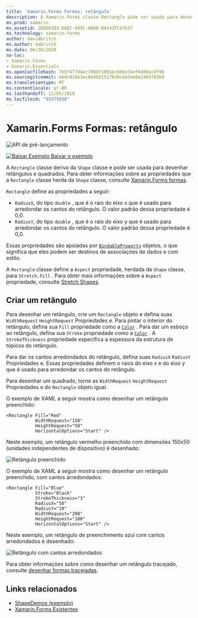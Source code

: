 ```yaml
---
title: 'Xamarin.Forms Formas: retângulo'
description: A Xamarin.Forms classe Rectangle pode ser usada para desenhar retângulos.
ms.prod: xamarin
ms.assetid: 2DD663D3-DAEC-495C-AB6D-8A143FC97637
ms.technology: xamarin-forms
author: davidbritch
ms.author: dabritch
ms.date: 06/20/2020
no-loc:
- Xamarin.Forms
- Xamarin.Essentials
ms.openlocfilehash: 7b5f477d4ec708071095ec666e34ef6d88ac0f0b
ms.sourcegitcommit: ebdc016b3ec0b06915170d0cbbd9e0e2469763b9
ms.translationtype: MT
ms.contentlocale: pt-BR
ms.lasthandoff: 11/05/2020
ms.locfileid: "93375038"
---
```

# <a name="no-locxamarinforms-shapes-rectangle"></a>Xamarin.Forms Formas: retângulo

![API de pré-lançamento](~/media/shared/preview.png)

[![Baixar Exemplo](~/media/shared/download.png) Baixar o exemplo](/samples/xamarin/xamarin-forms-samples/userinterface-shapesdemos/)

A `Rectangle` classe deriva da `Shape` classe e pode ser usada para desenhar retângulos e quadrados. Para obter informações sobre as propriedades que a `Rectangle` classe herda da `Shape` classe, consulte [ Xamarin.Forms formas](index.md).

`Rectangle` define as propriedades a seguir:

- `RadiusX`, do tipo `double` , que é o raio do eixo x que é usado para arredondar os cantos do retângulo. O valor padrão dessa propriedade é 0,0.
- `RadiusY`, do tipo `double` , que é o raio do eixo y que é usado para arredondar os cantos do retângulo. O valor padrão dessa propriedade é 0,0.

Essas propriedades são apoiadas por [`BindableProperty`](xref:Xamarin.Forms.BindableProperty) objetos, o que significa que eles podem ser destinos de associações de dados e com estilo.

A `Rectangle` classe define a `Aspect` propriedade, herdada da `Shape` classe, para `Stretch.Fill` . Para obter mais informações sobre a `Aspect` propriedade, consulte [Stretch Shapes](index.md#stretch-shapes).

## <a name="create-a-rectangle"></a>Criar um retângulo

Para desenhar um retângulo, crie um `Rectangle` objeto e defina suas `WidthRequest` `HeightRequest` Propriedades e. Para pintar o interior do retângulo, defina sua `Fill` propriedade como a [`Color`](xref:Xamarin.Forms.Color) . Para dar um esboço ao retângulo, defina sua `Stroke` propriedade como a [`Color`](xref:Xamarin.Forms.Color) . A `StrokeThickness` propriedade especifica a espessura da estrutura de tópicos do retângulo.

Para dar os cantos arredondados do retângulo, defina suas `RadiusX` `RadiusY` Propriedades e. Essas propriedades definem o raios do eixo x e do eixo y que é usado para arredondar os cantos do retângulo.

Para desenhar um quadrado, torne as `WidthRequest` `HeightRequest` Propriedades e do `Rectangle` objeto igual.

O exemplo de XAML a seguir mostra como desenhar um retângulo preenchido:

```xaml
<Rectangle Fill="Red"
           WidthRequest="150"
           HeightRequest="50"
           HorizontalOptions="Start" />
```

Neste exemplo, um retângulo vermelho preenchido com dimensões 150x50 (unidades independentes de dispositivo) é desenhado:

![Retângulo preenchido](rectangle-images/filled.png "Retângulo preenchido")

O exemplo de XAML a seguir mostra como desenhar um retângulo preenchido, com cantos arredondados:

```xaml
<Rectangle Fill="Blue"
           Stroke="Black"
           StrokeThickness="3"
           RadiusX="50"
           RadiusY="10"
           WidthRequest="200"
           HeightRequest="100"
           HorizontalOptions="Start" />
```

Neste exemplo, um retângulo de preenchimento azul com cantos arredondados é desenhado:

![Retângulo com cantos arredondados](rectangle-images/rounded.png "Retângulo com cantos arredondados")

Para obter informações sobre como desenhar um retângulo tracejado, consulte [desenhar formas tracejadas](index.md#draw-dashed-shapes).

## <a name="related-links"></a>Links relacionados

- [ShapeDemos (exemplo)](/samples/xamarin/xamarin-forms-samples/userinterface-shapesdemos/)
- [Xamarin.Forms Existentes](index.md)